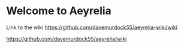 # Welcome to Aeyrelia

Link to the wiki
https://github.com/davemurdock55/aeyrelia-wiki/wiki

https://github.com/davemurdock55/aeyrelia/wiki
